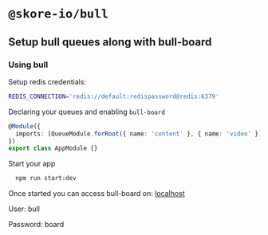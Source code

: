 # `@skore-io/bull`

## Setup bull queues along with bull-board

### Using bull

Setup redis credentials:

```sh
REDIS_CONNECTION='redis://default:redispassword@redis:6379'
```

Declaring your queues and enabling `bull-board`

```typescript
@Module({
  imports: [QueueModule.forRoot({ name: 'content' }, { name: 'video' })],
})
export class AppModule {}
```

Start your app

```sh
  npm run start:dev
```

Once started you can access bull-board on: [localhost](http://localhost:3000/admin/queues)

User: bull

Password: board

